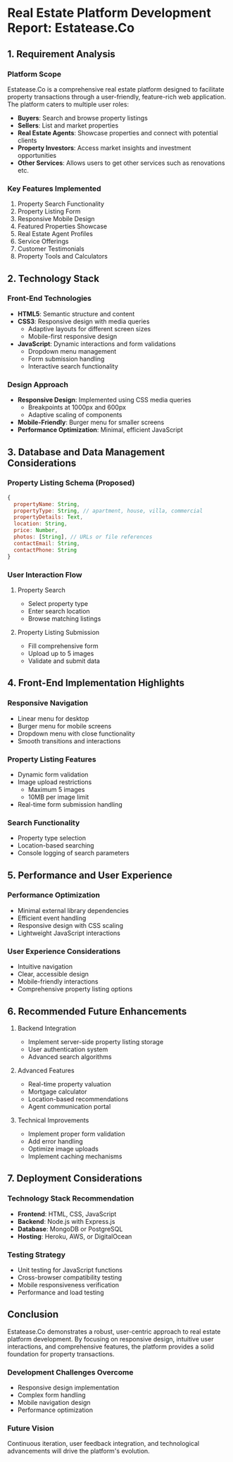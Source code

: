 # Real Estate Platform Development Report: Estatease.Co

## 1. Requirement Analysis

### Platform Scope

Estatease.Co is a comprehensive real estate platform designed to facilitate property transactions through a user-friendly, feature-rich web application. The platform caters to multiple user roles:

- **Buyers**: Search and browse property listings
- **Sellers**: List and market properties
- **Real Estate Agents**: Showcase properties and connect with potential clients
- **Property Investors**: Access market insights and investment opportunities
- **Other Services**: Allows users to get other services such as renovations etc.

### Key Features Implemented

1. Property Search Functionality
2. Property Listing Form
3. Responsive Mobile Design
4. Featured Properties Showcase
5. Real Estate Agent Profiles
6. Service Offerings
7. Customer Testimonials
8. Property Tools and Calculators

## 2. Technology Stack

### Front-End Technologies

- **HTML5**: Semantic structure and content
- **CSS3**: Responsive design with media queries
  - Adaptive layouts for different screen sizes
  - Mobile-first responsive design
- **JavaScript**: Dynamic interactions and form validations
  - Dropdown menu management
  - Form submission handling
  - Interactive search functionality

### Design Approach

- **Responsive Design**: Implemented using CSS media queries
  - Breakpoints at 1000px and 600px
  - Adaptive scaling of components
- **Mobile-Friendly**: Burger menu for smaller screens
- **Performance Optimization**: Minimal, efficient JavaScript

## 3. Database and Data Management Considerations

### Property Listing Schema (Proposed)

```javascript
{
  propertyName: String,
  propertyType: String, // apartment, house, villa, commercial
  propertyDetails: Text,
  location: String,
  price: Number,
  photos: [String], // URLs or file references
  contactEmail: String,
  contactPhone: String
}
```

### User Interaction Flow

1. Property Search

   - Select property type
   - Enter search location
   - Browse matching listings

2. Property Listing Submission
   - Fill comprehensive form
   - Upload up to 5 images
   - Validate and submit data

## 4. Front-End Implementation Highlights

### Responsive Navigation

- Linear menu for desktop
- Burger menu for mobile screens
- Dropdown menu with close functionality
- Smooth transitions and interactions

### Property Listing Features

- Dynamic form validation
- Image upload restrictions
  - Maximum 5 images
  - 10MB per image limit
- Real-time form submission handling

### Search Functionality

- Property type selection
- Location-based searching
- Console logging of search parameters

## 5. Performance and User Experience

### Performance Optimization

- Minimal external library dependencies
- Efficient event handling
- Responsive design with CSS scaling
- Lightweight JavaScript interactions

### User Experience Considerations

- Intuitive navigation
- Clear, accessible design
- Mobile-friendly interactions
- Comprehensive property listing options

## 6. Recommended Future Enhancements

1. Backend Integration

   - Implement server-side property listing storage
   - User authentication system
   - Advanced search algorithms

2. Advanced Features

   - Real-time property valuation
   - Mortgage calculator
   - Location-based recommendations
   - Agent communication portal

3. Technical Improvements
   - Implement proper form validation
   - Add error handling
   - Optimize image uploads
   - Implement caching mechanisms

## 7. Deployment Considerations

### Technology Stack Recommendation

- **Frontend**: HTML, CSS, JavaScript
- **Backend**: Node.js with Express.js
- **Database**: MongoDB or PostgreSQL
- **Hosting**: Heroku, AWS, or DigitalOcean

### Testing Strategy

- Unit testing for JavaScript functions
- Cross-browser compatibility testing
- Mobile responsiveness verification
- Performance and load testing

## Conclusion

Estatease.Co demonstrates a robust, user-centric approach to real estate platform development. By focusing on responsive design, intuitive user interactions, and comprehensive features, the platform provides a solid foundation for property transactions.

### Development Challenges Overcome

- Responsive design implementation
- Complex form handling
- Mobile navigation design
- Performance optimization

### Future Vision

Continuous iteration, user feedback integration, and technological advancements will drive the platform's evolution.
